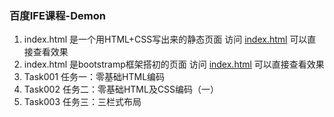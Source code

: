 ### 百度IFE课程-Demon

1. index.html 是一个用HTML+CSS写出来的静态页面
    访问 <a href="http://tsinglight.github.io/DEMON-1/index.html">index.html</a> 可以直接查看效果
2. index.html 是bootstramp框架搭初的页面
    访问 <a href="http://tsinglight.github.io/Demon-Bootstrap/index.html">index.html</a> 可以直接查看效果
3. Task001 任务一：零基础HTML编码
4. Task002 任务二：零基础HTML及CSS编码（一）
5. Task003 任务三：三栏式布局
